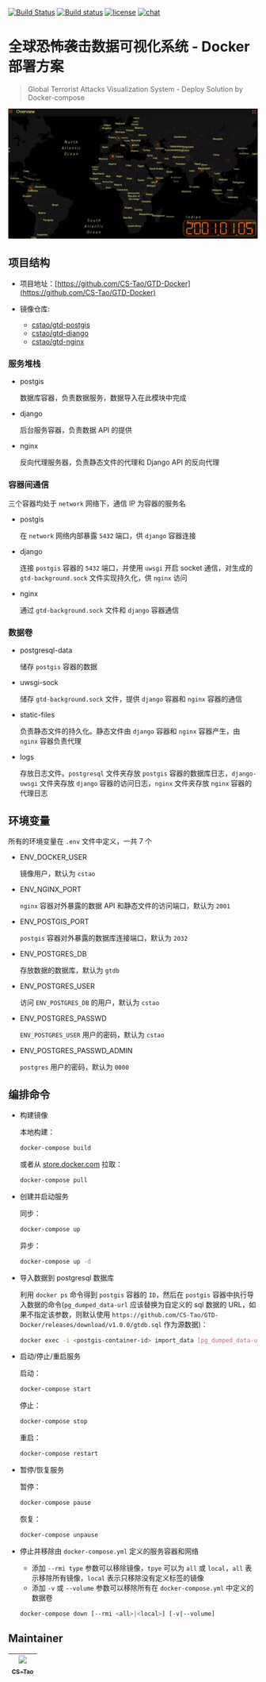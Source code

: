 [![Build Status](https://travis-ci.org/CS-Tao/GTD-Docker.svg?branch=master)](https://travis-ci.org/CS-Tao/GTD-Docker)
[![Build status](https://ci.appveyor.com/api/projects/status/a2xnp089t7c4piy3/branch/master?svg=true)](https://ci.appveyor.com/project/CS-Tao/gtd-docker/branch/master)
[![license](https://img.shields.io/badge/license-MIT-yellow.svg)](https://opensource.org/licenses/MIT)
[![chat](https://img.shields.io/badge/chat-github%20issues-blue.svg)](https://github.com/CS-Tao/GTD-Docker/issues)

# 全球恐怖袭击数据可视化系统 - Docker 部署方案

> Global Terrorist Attacks Visualization System - Deploy Solution by Docker-compose

[![Overview](https://github.com/CS-Tao/github-content/raw/master/contents/github/GTD/1.webp)](https://projects.cs-tao.cc/gtd-visualization/web/)

## 项目结构

- 项目地址：[https://github.com/CS-Tao/GTD-Docker](https://github.com/CS-Tao/GTD-Docker)

- 镜像仓库:
  - [cstao/gtd-postgis](https://store.docker.com/community/images/cstao/gtd-postgis)
  - [cstao/gtd-django](https://store.docker.com/community/images/cstao/gtd-django)
  - [cstao/gtd-nginx](https://store.docker.com/community/images/cstao/gtd-nginx)

### 服务堆栈

- postgis

  数据库容器，负责数据服务，数据导入在此模块中完成

- django

  后台服务容器，负责数据 API 的提供

- nginx

  反向代理服务器，负责静态文件的代理和 Django API 的反向代理

### 容器间通信

三个容器均处于 `network` 网络下，通信 IP 为容器的服务名

- postgis

  在 `network` 网络内部暴露 `5432` 端口，供 `django` 容器连接

- django

  连接 `postgis` 容器的 `5432` 端口，并使用 `uwsgi` 开启 socket 通信，对生成的 `gtd-background.sock` 文件实现持久化，供 `nginx` 访问

- nginx

  通过 `gtd-background.sock` 文件和 `django` 容器通信

### 数据卷

- postgresql-data

  储存 `postgis` 容器的数据

- uwsgi-sock

  储存 `gtd-background.sock` 文件，提供 `django` 容器和 `nginx` 容器的通信

- static-files

  负责静态文件的持久化。静态文件由 `django` 容器和 `nginx` 容器产生，由 `nginx` 容器负责代理

- logs

  存放日志文件。`postgresql` 文件夹存放 `postgis` 容器的数据库日志，`django-uwsgi` 文件夹存放 `django` 容器的访问日志，`nginx` 文件夹存放 `nginx` 容器的代理日志

## 环境变量

所有的环境变量在 `.env` 文件中定义，一共 7 个

- ENV_DOCKER_USER

  镜像用户，默认为 `cstao`

- ENV_NGINX_PORT

  `nginx` 容器对外暴露的数据 API 和静态文件的访问端口，默认为 `2001`

- ENV_POSTGIS_PORT

  `postgis` 容器对外暴露的数据库连接端口，默认为 `2032`

- ENV_POSTGRES_DB

  存放数据的数据库，默认为 `gtdb`

- ENV_POSTGRES_USER

  访问 `ENV_POSTGRES_DB` 的用户，默认为 `cstao`

- ENV_POSTGRES_PASSWD

  `ENV_POSTGRES_USER` 用户的密码，默认为 `cstao`

- ENV_POSTGRES_PASSWD_ADMIN

  `postgres` 用户的密码，默认为 `0000`

## 编排命令

- 构建镜像

  本地构建：
  ```bash
  docker-compose build
  ```
  或者从 [store.docker.com](https://store.docker.com/profiles/cstao) 拉取：
  ```bash
  docker-compose pull
  ```

- 创建并启动服务

  同步：
  ```bash
  docker-compose up
  ```
  异步：
  ```bash
  docker-compose up -d
  ```

- 导入数据到 postgresql 数据库

  利用 `docker ps` 命令得到 `postgis` 容器的 `ID`，然后在 `postgis` 容器中执行导入数据的命令(`pg_dumped_data-url` 应该替换为自定义的 sql 数据的 URL，如果不指定该参数，则默认使用 `https://github.com/CS-Tao/GTD-Docker/releases/download/v1.0.0/gtdb.sql` 作为源数据)：
  ```bash
  docker exec -i <postgis-container-id> import_data [pg_dumped_data-url]
  ```

- 启动/停止/重启服务

  启动：
  ```bash
  docker-compose start
  ```
  停止：
  ```bash
  docker-compose stop
  ```
  重启：
  ```bash
  docker-compose restart
  ```

- 暂停/恢复服务

  暂停：
  ```bash
  docker-compose pause
  ```
  恢复：
  ```bash
  docker-compose unpause
  ```

- 停止并移除由 `docker-compose.yml` 定义的服务容器和网络
  
  - 添加 `--rmi type` 参数可以移除镜像，`tpye` 可以为 `all` 或 `local`，`all` 表示移除所有镜像，`local` 表示只移除没有定义标签的镜像
  - 添加 `-v` 或 `--volume` 参数可以移除所有在 `docker-compose.yml` 中定义的数据卷


  ```bash
  docker-compose down [--rmi <all>|<local>] [-v|--volume]
  ```

## Maintainer

  | [<img src="https://avatars2.githubusercontent.com/u/22360632?s=400&u=1e8c0b49ed6ee28a1911f69d29176fd918c54897&v=4" width="100px;"/><br /><sub><b>CS-Tao</b></sub>](https://github.com/CS-Tao) | 
  | :---: |